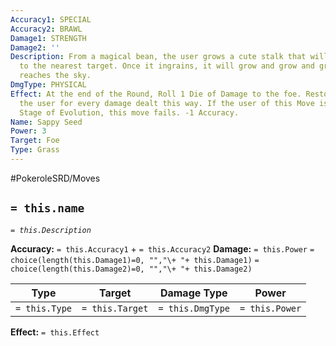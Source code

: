 ```yaml
---
Accuracy1: SPECIAL
Accuracy2: BRAWL
Damage1: STRENGTH
Damage2: ''
Description: From a magical bean, the user grows a cute stalk that will attach itself
  to the nearest target. Once it ingrains, it will grow and grow and grow until it
  reaches the sky.
DmgType: PHYSICAL
Effect: At the end of the Round, Roll 1 Die of Damage to the foe. Restore 1 HP to
  the user for every damage dealt this way. If the user of this Move is at its Final
  Stage of Evolution, this move fails. -1 Accuracy.
Name: Sappy Seed
Power: 3
Target: Foe
Type: Grass
---
```


#PokeroleSRD/Moves

## `= this.name` 
*`= this.Description`*

**Accuracy:** `= this.Accuracy1` + `= this.Accuracy2`
**Damage:** `= this.Power` `= choice(length(this.Damage1)=0, "","\+ "+ this.Damage1)` `= choice(length(this.Damage2)=0, "","\+ "+ this.Damage2)`

| Type          | Target          | Damage Type          | Power          |
| ------------- | --------------- | ---------------- | -------------- |
| `= this.Type` | `= this.Target` | `= this.DmgType` | `= this.Power` | 

**Effect:** `= this.Effect`